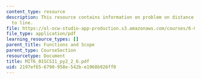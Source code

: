 ```yaml
---
content_type: resource
description: This resource contains information on problem on distance from point
  to line.
file: https://ol-ocw-studio-app-production.s3.amazonaws.com/courses/6-01sc-introduction-to-electrical-engineering-and-computer-science-i-spring-2011/2197ef656790958e542be1968b926ff0_MIT6_01SCS11_py2_2_6.pdf
file_type: application/pdf
learning_resource_types: []
parent_title: Functions and Scope
parent_type: CourseSection
resourcetype: Document
title: MIT6_01SCS11_py2_2_6.pdf
uid: 2197ef65-6790-958e-542b-e1968b926ff0
---
```

